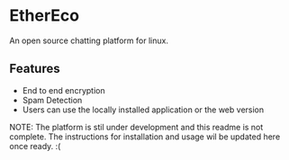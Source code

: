 # EtherEco

An open source chatting platform for linux.

## Features
  - End to end encryption
  - Spam Detection
  - Users can use the locally installed application or the web version

NOTE: The platform is stil under development and this readme is not complete. The instructions for installation and usage wil be updated here once ready. :(
